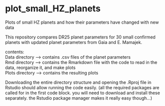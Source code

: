 # plot_small_HZ_planets
Plots of small HZ planets and how their parameters have changed with new data

This repository compares DR25 planet parameters for 30 small confirmed planets with updated planet parameters from Gaia and E. Mamajek. 

contents:  
  Data directory --> contains .csv files of the planet parameters  
  Rmd directory --> contains the Rmarkdown file with the code to read in the data, reorganize it, and make plots  
  Plots directory --> contains the resulting plots  

Downloading the entire directory structure and opening the .Rproj file in Rstudio should allow running the code easily.
(all the required packages are called for in the first code block.  you will need to download and install these separately.  the Rstudio package manager makes it really easy though...)
